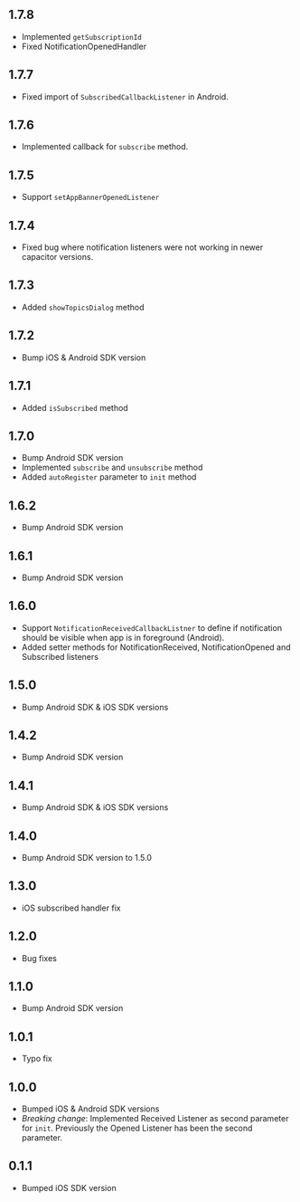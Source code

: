 ## 1.7.8
* Implemented `getSubscriptionId`
* Fixed NotificationOpenedHandler

## 1.7.7
* Fixed import of `SubscribedCallbackListener` in Android.

## 1.7.6
* Implemented callback for `subscribe` method.

## 1.7.5
* Support `setAppBannerOpenedListener`

## 1.7.4
* Fixed bug where notification listeners were not working in newer capacitor versions.

## 1.7.3
* Added `showTopicsDialog` method

## 1.7.2
* Bump iOS & Android SDK version

## 1.7.1
* Added `isSubscribed` method

## 1.7.0
* Bump Android SDK version
* Implemented `subscribe` and `unsubscribe` method
* Added `autoRegister` parameter to `init` method

## 1.6.2
* Bump Android SDK version

## 1.6.1
* Bump Android SDK version

## 1.6.0
* Support `NotificationReceivedCallbackListner` to define if notification should be visible when app is in foreground (Android).
* Added setter methods for NotificationReceived, NotificationOpened and Subscribed listeners

## 1.5.0
* Bump Android SDK & iOS SDK versions

## 1.4.2
* Bump Android SDK version

## 1.4.1
* Bump Android SDK & iOS SDK versions

## 1.4.0
* Bump Android SDK version to 1.5.0

## 1.3.0
* iOS subscribed handler fix

## 1.2.0
* Bug fixes

## 1.1.0
* Bump Android SDK version

## 1.0.1
* Typo fix

## 1.0.0
* Bumped iOS & Android SDK versions
* *Breaking change*: Implemented Received Listener as second parameter for `init`. Previously the Opened Listener has been the second parameter.

## 0.1.1
* Bumped iOS SDK version
